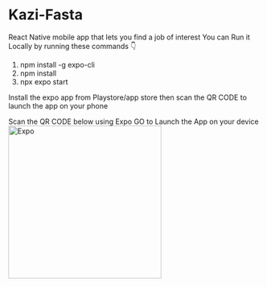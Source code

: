 # Kazi-Fasta
React Native mobile app that lets you find a job of interest
You can Run it Locally by running these commands 👇
1. npm install -g expo-cli
2. npm install
3. npx expo start

Install the expo app from Playstore/app store then scan the QR CODE to launch the app on your phone

Scan the QR CODE below using Expo GO to Launch the App on your device
<img width="304" alt="Expo" src="https://github.com/dericking01/Kazi-Fasta/assets/83717235/ce8c0af3-c9e3-495c-ae54-a8dbe55f15dd">
